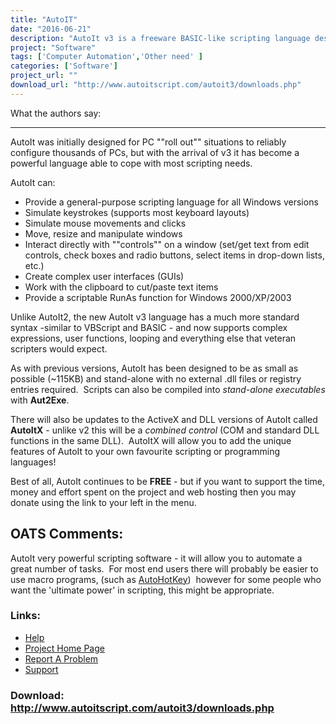 ```yaml
---
title: "AutoIT"
date: "2016-06-21"
description: "AutoIt v3 is a freeware BASIC-like scripting language designed for automating the Windows GUI and general scripting.  It uses a combination of simulated keystrokes, mouse movement and window/control manipulation in order to automate tasks in a way not possible or reliable with other languages (e.g. VBScript and SendKeys).  AutoIt is also very small, self-contained and will run on 95, 98, ME, NT4, 2000, XP, 2003 out of the box with no annoying \"\"runtimes\"\" required!  You can even make compiled executable scripts that can run without AutoIt being installed!"
project: "Software"
tags: ['Computer Automation','Other need' ]
categories: ['Software']
project_url: ""
download_url: "http://www.autoitscript.com/autoit3/downloads.php"
---
```

What the authors say:  

------------------------

AutoIt was initially designed for PC ""roll out"" situations to reliably configure thousands of PCs, but with the arrival of v3 it has become a powerful language able to cope with most scripting needs.

AutoIt can:

- Provide a general-purpose scripting language for all Windows versions
- Simulate keystrokes (supports most keyboard layouts)
- Simulate mouse movements and clicks
- Move, resize and manipulate windows
- Interact directly with ""controls"" on a window (set/get text from edit controls, check boxes and radio buttons, select items in drop-down lists, etc.)
- Create complex user interfaces (GUIs)
- Work with the clipboard to cut/paste text items
- Provide a scriptable RunAs function for Windows 2000/XP/2003

Unlike AutoIt2, the new AutoIt v3 language has a much more standard syntax -similar to VBScript and BASIC - and now supports complex expressions, user functions, looping and everything else that veteran scripters would expect.

As with previous versions, AutoIt has been designed to be as small as possible (~115KB) and stand-alone with no external .dll files or registry entries required.  Scripts can also be compiled into _stand-alone executables_ with **Aut2Exe**.

There will also be updates to the ActiveX and DLL versions of AutoIt called **AutoItX** - unlike v2 this will be a _combined control_ (COM and standard DLL functions in the same DLL).  AutoItX will allow you to add the unique features of AutoIt to your own favourite scripting or programming languages!

Best of all, AutoIt continues to be **FREE** - but if you want to support the time, money and effort spent on the project and web hosting then you may donate using the link to your left in the menu.

OATS Comments:
--------------

AutoIt very powerful scripting software - it will allow you to automate a great number of tasks.  For most end users there will probably be easier to use macro programs, (such as <a _self="" autohotkey="" href="" resolveuid="" target="" title="">AutoHotKey</a>)  however for some people who want the 'ultimate power' in scripting, this might be appropriate.

### Links:
- <a href="http://www.autoitscript.com/autoit3/docs/">Help</a>
- <a href="http://www.autoitscript.com/autoit3/">Project Home Page</a>
- <a href="http://www.autoitscript.com/autoit3/bug_report.php">Report A Problem</a>
- <a href="http://www.autoitscript.com/forum/index.php">Support</a>

### Download: http://www.autoitscript.com/autoit3/downloads.php 